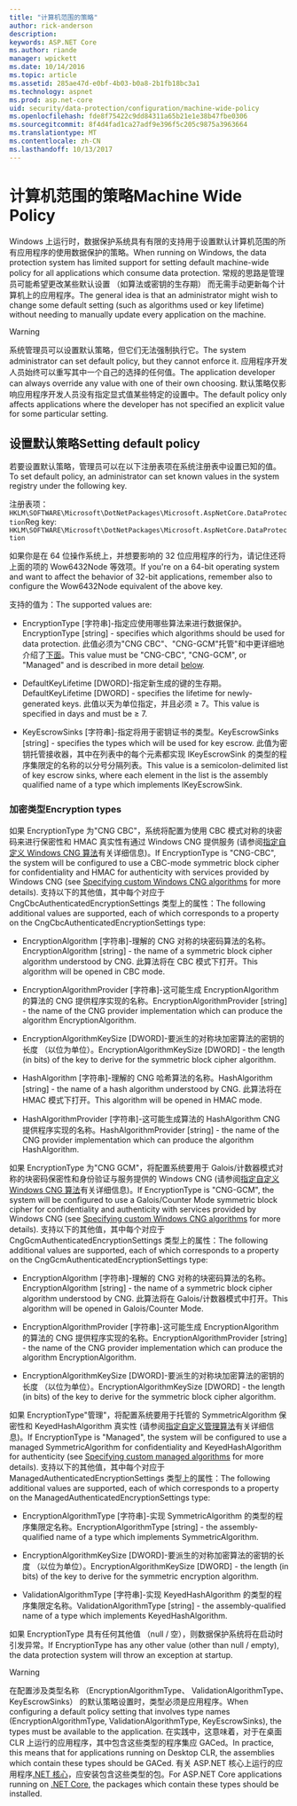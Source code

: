 ```yaml
---
title: "计算机范围的策略"
author: rick-anderson
description: 
keywords: ASP.NET Core
ms.author: riande
manager: wpickett
ms.date: 10/14/2016
ms.topic: article
ms.assetid: 285ae47d-e0bf-4b03-b0a8-2b1fb18bc3a1
ms.technology: aspnet
ms.prod: asp.net-core
uid: security/data-protection/configuration/machine-wide-policy
ms.openlocfilehash: fde8f75422c9dd84311a65b21e1e38b47fbe0306
ms.sourcegitcommit: 8f4d4fad1ca27adf9e396f5c205c9875a3963664
ms.translationtype: MT
ms.contentlocale: zh-CN
ms.lasthandoff: 10/13/2017
---
```

# <a name="machine-wide-policy"></a><span data-ttu-id="99064-103">计算机范围的策略</span><span class="sxs-lookup"><span data-stu-id="99064-103">Machine Wide Policy</span></span>

<a name="data-protection-configuration-machinewidepolicy"></a>

<span data-ttu-id="99064-104">Windows 上运行时，数据保护系统具有有限的支持用于设置默认计算机范围的所有应用程序的使用数据保护的策略。</span><span class="sxs-lookup"><span data-stu-id="99064-104">When running on Windows, the data protection system has limited support for setting default machine-wide policy for all applications which consume data protection.</span></span> <span data-ttu-id="99064-105">常规的思路是管理员可能希望更改某些默认设置 （如算法或密钥的生存期） 而无需手动更新每个计算机上的应用程序。</span><span class="sxs-lookup"><span data-stu-id="99064-105">The general idea is that an administrator might wish to change some default setting (such as algorithms used or key lifetime) without needing to manually update every application on the machine.</span></span>

>[!WARNING]
> <span data-ttu-id="99064-106">系统管理员可以设置默认策略，但它们无法强制执行它。</span><span class="sxs-lookup"><span data-stu-id="99064-106">The system administrator can set default policy, but they cannot enforce it.</span></span> <span data-ttu-id="99064-107">应用程序开发人员始终可以重写其中一个自己的选择的任何值。</span><span class="sxs-lookup"><span data-stu-id="99064-107">The application developer can always override any value with one of their own choosing.</span></span> <span data-ttu-id="99064-108">默认策略仅影响应用程序开发人员没有指定显式值某些特定的设置中。</span><span class="sxs-lookup"><span data-stu-id="99064-108">The default policy only affects applications where the developer has not specified an explicit value for some particular setting.</span></span>

## <a name="setting-default-policy"></a><span data-ttu-id="99064-109">设置默认策略</span><span class="sxs-lookup"><span data-stu-id="99064-109">Setting default policy</span></span>

<span data-ttu-id="99064-110">若要设置默认策略，管理员可以在以下注册表项在系统注册表中设置已知的值。</span><span class="sxs-lookup"><span data-stu-id="99064-110">To set default policy, an administrator can set known values in the system registry under the following key.</span></span>

<span data-ttu-id="99064-111">注册表项：`HKLM\SOFTWARE\Microsoft\DotNetPackages\Microsoft.AspNetCore.DataProtection`</span><span class="sxs-lookup"><span data-stu-id="99064-111">Reg key: `HKLM\SOFTWARE\Microsoft\DotNetPackages\Microsoft.AspNetCore.DataProtection`</span></span>

<span data-ttu-id="99064-112">如果你是在 64 位操作系统上，并想要影响的 32 位应用程序的行为，请记住还将上面的项的 Wow6432Node 等效项。</span><span class="sxs-lookup"><span data-stu-id="99064-112">If you're on a 64-bit operating system and want to affect the behavior of 32-bit applications, remember also to configure the Wow6432Node equivalent of the above key.</span></span>

<span data-ttu-id="99064-113">支持的值为：</span><span class="sxs-lookup"><span data-stu-id="99064-113">The supported values are:</span></span>

* <span data-ttu-id="99064-114">EncryptionType [字符串]-指定应使用哪些算法来进行数据保护。</span><span class="sxs-lookup"><span data-stu-id="99064-114">EncryptionType [string] - specifies which algorithms should be used for data protection.</span></span> <span data-ttu-id="99064-115">此值必须为"CNG CBC"、"CNG-GCM"托管"和中更详细地介绍了[下面](#data-protection-encryption-types)。</span><span class="sxs-lookup"><span data-stu-id="99064-115">This value must be "CNG-CBC", "CNG-GCM", or "Managed" and is described in more detail [below](#data-protection-encryption-types).</span></span>

* <span data-ttu-id="99064-116">DefaultKeyLifetime [DWORD]-指定新生成的键的生存期。</span><span class="sxs-lookup"><span data-stu-id="99064-116">DefaultKeyLifetime [DWORD] - specifies the lifetime for newly-generated keys.</span></span> <span data-ttu-id="99064-117">此值以天为单位指定，并且必须 ≥ 7。</span><span class="sxs-lookup"><span data-stu-id="99064-117">This value is specified in days and must be ≥ 7.</span></span>

* <span data-ttu-id="99064-118">KeyEscrowSinks [字符串]-指定将用于密钥证书的类型。</span><span class="sxs-lookup"><span data-stu-id="99064-118">KeyEscrowSinks [string] - specifies the types which will be used for key escrow.</span></span> <span data-ttu-id="99064-119">此值为密钥托管接收器，其中在列表中的每个元素都实现 IKeyEscrowSink 的类型的程序集限定的名称的以分号分隔列表。</span><span class="sxs-lookup"><span data-stu-id="99064-119">This value is a semicolon-delimited list of key escrow sinks, where each element in the list is the assembly qualified name of a type which implements IKeyEscrowSink.</span></span>

<a name="data-protection-encryption-types"></a>

### <a name="encryption-types"></a><span data-ttu-id="99064-120">加密类型</span><span class="sxs-lookup"><span data-stu-id="99064-120">Encryption types</span></span>

<span data-ttu-id="99064-121">如果 EncryptionType 为"CNG CBC"，系统将配置为使用 CBC 模式对称的块密码来进行保密性和 HMAC 真实性有通过 Windows CNG 提供服务 (请参阅[指定自定义 Windows CNG 算法](overview.md#data-protection-changing-algorithms-cng)有关详细信息)。</span><span class="sxs-lookup"><span data-stu-id="99064-121">If EncryptionType is "CNG-CBC", the system will be configured to use a CBC-mode symmetric block cipher for confidentiality and HMAC for authenticity with services provided by Windows CNG (see [Specifying custom Windows CNG algorithms](overview.md#data-protection-changing-algorithms-cng) for more details).</span></span> <span data-ttu-id="99064-122">支持以下的其他值，其中每个对应于 CngCbcAuthenticatedEncryptionSettings 类型上的属性：</span><span class="sxs-lookup"><span data-stu-id="99064-122">The following additional values are supported, each of which corresponds to a property on the CngCbcAuthenticatedEncryptionSettings type:</span></span>

* <span data-ttu-id="99064-123">EncryptionAlgorithm [字符串]-理解的 CNG 对称的块密码算法的名称。</span><span class="sxs-lookup"><span data-stu-id="99064-123">EncryptionAlgorithm [string] - the name of a symmetric block cipher algorithm understood by CNG.</span></span> <span data-ttu-id="99064-124">此算法将在 CBC 模式下打开。</span><span class="sxs-lookup"><span data-stu-id="99064-124">This algorithm will be opened in CBC mode.</span></span>

* <span data-ttu-id="99064-125">EncryptionAlgorithmProvider [字符串]-这可能生成 EncryptionAlgorithm 的算法的 CNG 提供程序实现的名称。</span><span class="sxs-lookup"><span data-stu-id="99064-125">EncryptionAlgorithmProvider [string] - the name of the CNG provider implementation which can produce the algorithm EncryptionAlgorithm.</span></span>

* <span data-ttu-id="99064-126">EncryptionAlgorithmKeySize [DWORD]-要派生的对称块加密算法的密钥的长度 （以位为单位）。</span><span class="sxs-lookup"><span data-stu-id="99064-126">EncryptionAlgorithmKeySize [DWORD] - the length (in bits) of the key to derive for the symmetric block cipher algorithm.</span></span>

* <span data-ttu-id="99064-127">HashAlgorithm [字符串]-理解的 CNG 哈希算法的名称。</span><span class="sxs-lookup"><span data-stu-id="99064-127">HashAlgorithm [string] - the name of a hash algorithm understood by CNG.</span></span> <span data-ttu-id="99064-128">此算法将在 HMAC 模式下打开。</span><span class="sxs-lookup"><span data-stu-id="99064-128">This algorithm will be opened in HMAC mode.</span></span>

* <span data-ttu-id="99064-129">HashAlgorithmProvider [字符串]-这可能生成算法的 HashAlgorithm CNG 提供程序实现的名称。</span><span class="sxs-lookup"><span data-stu-id="99064-129">HashAlgorithmProvider [string] - the name of the CNG provider implementation which can produce the algorithm HashAlgorithm.</span></span>

<span data-ttu-id="99064-130">如果 EncryptionType 为"CNG GCM"，将配置系统要用于 Galois/计数器模式对称的块密码保密性和身份验证与服务提供的 Windows CNG (请参阅[指定自定义 Windows CNG 算法](overview.md#data-protection-changing-algorithms-cng)有关详细信息)。</span><span class="sxs-lookup"><span data-stu-id="99064-130">If EncryptionType is "CNG-GCM", the system will be configured to use a Galois/Counter Mode symmetric block cipher for confidentiality and authenticity with services provided by Windows CNG (see [Specifying custom Windows CNG algorithms](overview.md#data-protection-changing-algorithms-cng) for more details).</span></span> <span data-ttu-id="99064-131">支持以下的其他值，其中每个对应于 CngGcmAuthenticatedEncryptionSettings 类型上的属性：</span><span class="sxs-lookup"><span data-stu-id="99064-131">The following additional values are supported, each of which corresponds to a property on the CngGcmAuthenticatedEncryptionSettings type:</span></span>

* <span data-ttu-id="99064-132">EncryptionAlgorithm [字符串]-理解的 CNG 对称的块密码算法的名称。</span><span class="sxs-lookup"><span data-stu-id="99064-132">EncryptionAlgorithm [string] - the name of a symmetric block cipher algorithm understood by CNG.</span></span> <span data-ttu-id="99064-133">此算法将在 Galois/计数器模式中打开。</span><span class="sxs-lookup"><span data-stu-id="99064-133">This algorithm will be opened in Galois/Counter Mode.</span></span>

* <span data-ttu-id="99064-134">EncryptionAlgorithmProvider [字符串]-这可能生成 EncryptionAlgorithm 的算法的 CNG 提供程序实现的名称。</span><span class="sxs-lookup"><span data-stu-id="99064-134">EncryptionAlgorithmProvider [string] - the name of the CNG provider implementation which can produce the algorithm EncryptionAlgorithm.</span></span>

* <span data-ttu-id="99064-135">EncryptionAlgorithmKeySize [DWORD]-要派生的对称块加密算法的密钥的长度 （以位为单位）。</span><span class="sxs-lookup"><span data-stu-id="99064-135">EncryptionAlgorithmKeySize [DWORD] - the length (in bits) of the key to derive for the symmetric block cipher algorithm.</span></span>

<span data-ttu-id="99064-136">如果 EncryptionType"管理"，将配置系统要用于托管的 SymmetricAlgorithm 保密性和 KeyedHashAlgorithm 真实性 (请参阅[指定自定义管理算法](overview.md#data-protection-changing-algorithms-custom-managed)有关详细信息)。</span><span class="sxs-lookup"><span data-stu-id="99064-136">If EncryptionType is "Managed", the system will be configured to use a managed SymmetricAlgorithm for confidentiality and KeyedHashAlgorithm for authenticity (see [Specifying custom managed algorithms](overview.md#data-protection-changing-algorithms-custom-managed) for more details).</span></span> <span data-ttu-id="99064-137">支持以下的其他值，其中每个对应于 ManagedAuthenticatedEncryptionSettings 类型上的属性：</span><span class="sxs-lookup"><span data-stu-id="99064-137">The following additional values are supported, each of which corresponds to a property on the ManagedAuthenticatedEncryptionSettings type:</span></span>

* <span data-ttu-id="99064-138">EncryptionAlgorithmType [字符串]-实现 SymmetricAlgorithm 的类型的程序集限定名称。</span><span class="sxs-lookup"><span data-stu-id="99064-138">EncryptionAlgorithmType [string] - the assembly-qualified name of a type which implements SymmetricAlgorithm.</span></span>

* <span data-ttu-id="99064-139">EncryptionAlgorithmKeySize [DWORD]-要派生的对称加密算法的密钥的长度 （以位为单位）。</span><span class="sxs-lookup"><span data-stu-id="99064-139">EncryptionAlgorithmKeySize [DWORD] - the length (in bits) of the key to derive for the symmetric encryption algorithm.</span></span>

* <span data-ttu-id="99064-140">ValidationAlgorithmType [字符串]-实现 KeyedHashAlgorithm 的类型的程序集限定名称。</span><span class="sxs-lookup"><span data-stu-id="99064-140">ValidationAlgorithmType [string] - the assembly-qualified name of a type which implements KeyedHashAlgorithm.</span></span>

<span data-ttu-id="99064-141">如果 EncryptionType 具有任何其他值 （null / 空），则数据保护系统将在启动时引发异常。</span><span class="sxs-lookup"><span data-stu-id="99064-141">If EncryptionType has any other value (other than null / empty), the data protection system will throw an exception at startup.</span></span>

>[!WARNING]
> <span data-ttu-id="99064-142">在配置涉及类型名称 （EncryptionAlgorithmType、 ValidationAlgorithmType、 KeyEscrowSinks） 的默认策略设置时，类型必须是应用程序。</span><span class="sxs-lookup"><span data-stu-id="99064-142">When configuring a default policy setting that involves type names (EncryptionAlgorithmType, ValidationAlgorithmType, KeyEscrowSinks), the types must be available to the application.</span></span> <span data-ttu-id="99064-143">在实践中，这意味着，对于在桌面 CLR 上运行的应用程序，其中包含这些类型的程序集应 GACed。</span><span class="sxs-lookup"><span data-stu-id="99064-143">In practice, this means that for applications running on Desktop CLR, the assemblies which contain these types should be GACed.</span></span> <span data-ttu-id="99064-144">有关 ASP.NET 核心上运行的应用程序[.NET 核心](https://www.microsoft.com/net/core)，应安装包含这些类型的包。</span><span class="sxs-lookup"><span data-stu-id="99064-144">For ASP.NET Core applications running on [.NET Core](https://www.microsoft.com/net/core), the packages which contain these types should be installed.</span></span>
